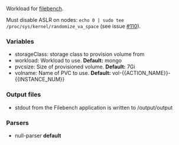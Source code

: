 Workload for [filebench](https://github.com/filebench/filebench).

Must disable ASLR on nodes: `echo 0 | sudo tee /proc/sys/kernel/randomize_va_space` (see issue [#110](https://github.com/filebench/filebench/issues/110)).

### Variables

* storageClass: storage class to provision volume from
* workload: Workload to use. **Default:** mongo
* pvcsize: Size of provisioned volume. **Default:** 7Gi
* volname: Name of PVC to use. **Default:**
  vol-{{ACTION\_NAME}}-{{INSTANCE\_NUM}}

### Output files

* stdout from the Filebench application is written to /output/output

### Parsers

* null-parser **default**
